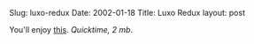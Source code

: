 Slug: luxo-redux
Date: 2002-01-18
Title: Luxo Redux
layout: post

You&#39;ll enjoy <a href="http://www.mab3d.com/images/quicktimepop02.html">this</a>. <i>Quicktime, 2 mb</i>.
